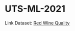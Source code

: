 # UTS-ML-2021

Link Dataset: [Red Wine Quality](https://archive.ics.uci.edu/ml/datasets/wine+quality)
